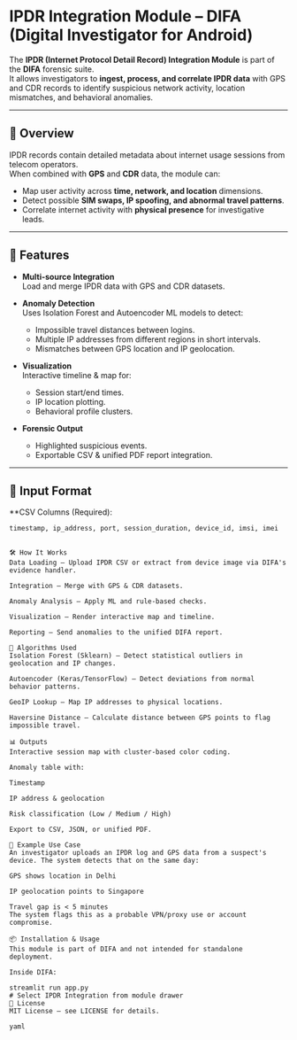 # IPDR Integration Module – DIFA (Digital Investigator for Android)

The **IPDR (Internet Protocol Detail Record) Integration Module** is part of the **DIFA** forensic suite.  
It allows investigators to **ingest, process, and correlate IPDR data** with GPS and CDR records to identify suspicious network activity, location mismatches, and behavioral anomalies.

---

## 📌 Overview
IPDR records contain detailed metadata about internet usage sessions from telecom operators.  
When combined with **GPS** and **CDR** data, the module can:
- Map user activity across **time, network, and location** dimensions.
- Detect possible **SIM swaps, IP spoofing, and abnormal travel patterns**.
- Correlate internet activity with **physical presence** for investigative leads.

---

## 🚀 Features
- **Multi-source Integration**  
  Load and merge IPDR data with GPS and CDR datasets.
  
- **Anomaly Detection**  
  Uses Isolation Forest and Autoencoder ML models to detect:
  - Impossible travel distances between logins.
  - Multiple IP addresses from different regions in short intervals.
  - Mismatches between GPS location and IP geolocation.

- **Visualization**  
  Interactive timeline & map for:
  - Session start/end times.
  - IP location plotting.
  - Behavioral profile clusters.

- **Forensic Output**  
  - Highlighted suspicious events.
  - Exportable CSV & unified PDF report integration.

---

## 📂 Input Format
**CSV Columns  (Required):
```text
timestamp, ip_address, port, session_duration, device_id, imsi, imei


🛠 How It Works
Data Loading – Upload IPDR CSV or extract from device image via DIFA's evidence handler.

Integration – Merge with GPS & CDR datasets.

Anomaly Analysis – Apply ML and rule-based checks.

Visualization – Render interactive map and timeline.

Reporting – Send anomalies to the unified DIFA report.

🧠 Algorithms Used
Isolation Forest (Sklearn) – Detect statistical outliers in geolocation and IP changes.

Autoencoder (Keras/TensorFlow) – Detect deviations from normal behavior patterns.

GeoIP Lookup – Map IP addresses to physical locations.

Haversine Distance – Calculate distance between GPS points to flag impossible travel.

📊 Outputs
Interactive session map with cluster-based color coding.

Anomaly table with:

Timestamp

IP address & geolocation

Risk classification (Low / Medium / High)

Export to CSV, JSON, or unified PDF.

📜 Example Use Case
An investigator uploads an IPDR log and GPS data from a suspect's device. The system detects that on the same day:

GPS shows location in Delhi

IP geolocation points to Singapore

Travel gap is < 5 minutes
The system flags this as a probable VPN/proxy use or account compromise.

📦 Installation & Usage
This module is part of DIFA and not intended for standalone deployment.

Inside DIFA:

streamlit run app.py
# Select IPDR Integration from module drawer
📄 License
MIT License – see LICENSE for details.

yaml









